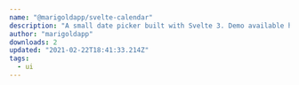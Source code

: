 ```yaml
---
name: "@marigoldapp/svelte-calendar"
description: "A small date picker built with Svelte 3. Demo available here: [demo page]."
author: "marigoldapp"
downloads: 2
updated: "2021-02-22T18:41:33.214Z"
tags: 
  - ui
---
```

